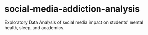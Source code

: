 # social-media-addiction-analysis
Exploratory Data Analysis of social media impact on students' mental health, sleep, and academics.
